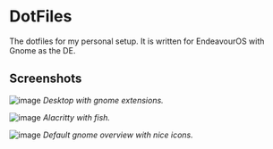 # DotFiles

The dotfiles for my personal setup.  It is written for EndeavourOS with Gnome as the DE.

## Screenshots

![image](https://user-images.githubusercontent.com/81622310/181455188-7a945390-8758-4bcf-8d50-ebf0683b19f6.png)
*Desktop with gnome extensions.*

![image](https://user-images.githubusercontent.com/81622310/181454707-cb86d1ae-7eef-4793-8a4f-6f6e17c0e2d5.png)
*Alacritty with fish.*

![image](https://user-images.githubusercontent.com/81622310/181455860-7cb4dafc-968b-4670-ae33-71c5f8807d8a.png)
*Default gnome overview with nice icons.*
